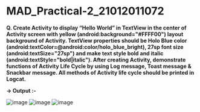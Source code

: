 # MAD_Practical-2_21012011072

**Q. Create Activity to display “Hello World” in TextView in the center of Activity screen with yellow (android:background="#FFFF00") layout background of Activity. TextView properties should be Holo Blue color (android:textColor=@android:color/holo_blue_bright), 27sp font size (android:textSize="27sp") and make text style bold and italic (android:textStyle="bold|italic"). After creating Activity, demonstrate functions of Activity Life Cycle by using Log message, Toast message & Snackbar message. All methods of Activity life cycle should be printed in Logcat.**

**-> Output :-**

![image](https://github.com/Divy484/MAD_Practical-2_21012011072/assets/98522523/ee5a6b58-7557-431c-8056-00281eb23ef5)
![image](https://github.com/Divy484/MAD_Practical-2_21012011072/assets/98522523/49a89ebc-ff31-4148-9341-5bd245cb13be)
![image](https://github.com/Divy484/MAD_Practical-2_21012011072/assets/98522523/591c5d8d-2d17-4d11-a615-fe80be4fe772)
